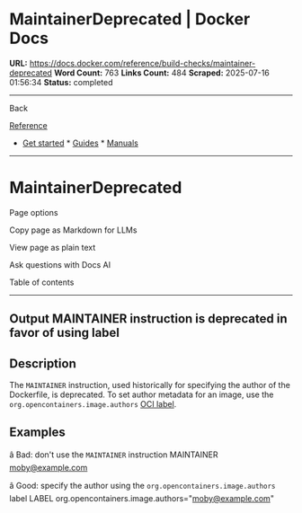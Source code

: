 # MaintainerDeprecated | Docker Docs

**URL:** https://docs.docker.com/reference/build-checks/maintainer-deprecated
**Word Count:** 763
**Links Count:** 484
**Scraped:** 2025-07-16 01:56:34
**Status:** completed

---

Back

[Reference](https://docs.docker.com/reference/)

  * [Get started](https://docs.docker.com/get-started/)   * [Guides](https://docs.docker.com/guides/)   * [Manuals](https://docs.docker.com/manuals/)

* * *

# MaintainerDeprecated

Page options

Copy page as Markdown for LLMs

View page as plain text

Ask questions with Docs AI

Table of contents

* * *

## Output               MAINTAINER instruction is deprecated in favor of using label

## Description

The `MAINTAINER` instruction, used historically for specifying the author of the Dockerfile, is deprecated. To set author metadata for an image, use the `org.opencontainers.image.authors` [OCI label](https://github.com/opencontainers/image-spec/blob/main/annotations.md#pre-defined-annotation-keys).

## Examples

â Bad: don't use the `MAINTAINER` instruction               MAINTAINER moby@example.com

â Good: specify the author using the `org.opencontainers.image.authors` label               LABEL org.opencontainers.image.authors="moby@example.com"